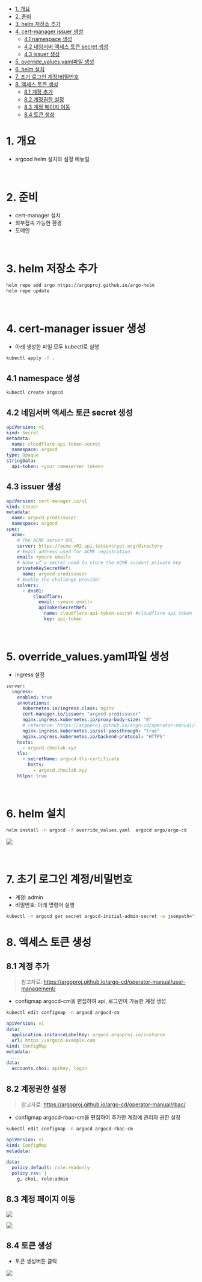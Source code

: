 - [1. 개요](#1-개요)
- [2. 준비](#2-준비)
- [3. helm 저장소 추가](#3-helm-저장소-추가)
- [4. cert-manager issuer 생성](#4-cert-manager-issuer-생성)
  - [4.1 namespace 생성](#41-namespace-생성)
  - [4.2 네임서버 액세스 토큰 secret 생성](#42-네임서버-액세스-토큰-secret-생성)
  - [4.3 issuer 생성](#43-issuer-생성)
- [5. override_values.yaml파일 생성](#5-override_valuesyaml파일-생성)
- [6. helm 설치](#6-helm-설치)
- [7. 초기 로그인 계정/비밀번호](#7-초기-로그인-계정비밀번호)
- [8. 액세스 토큰 생성](#8-액세스-토큰-생성)
  - [8.1 계정 추가](#81-계정-추가)
  - [8.2 계정권한 설정](#82-계정권한-설정)
  - [8.3 계정 페이지 이동](#83-계정-페이지-이동)
  - [8.4 토큰 생성](#84-토큰-생성)

# 1. 개요
* argcod helm 설치와 설정 메뉴얼

<br>

# 2. 준비
* cert-manager 설치
* 외부접속 가능한 환경
* 도메인

<br>

# 3. helm 저장소 추가
```sh
helm repo add argo https://argoproj.github.io/argo-helm
helm repo update
```

<br>

# 4. cert-manager issuer 생성
* 아래 생성한 파일 모두 kubectl로 실행
```sh
kubectl apply -f .
```  

## 4.1 namespace 생성
```sh
kubectl create argocd
```

## 4.2 네임서버 액세스 토큰 secret 생성
```yaml
apiVersion: v1
kind: Secret
metadata:
  name: cloudflare-api-token-secret
  namespace: argocd
type: Opaque
stringData:
  api-token: <your nameserver token>
```

## 4.3 issuer 생성
```yaml
apiVersion: cert-manager.io/v1
kind: Issuer
metadata:
  name: argocd-prodissuser
  namespace: argocd
spec:
  acme:
    # The ACME server URL
    server: https://acme-v02.api.letsencrypt.org/directory
    # Email address used for ACME registration
    email: <youre email>
    # Name of a secret used to store the ACME account private key
    privateKeySecretRef:
      name: argocd-prodissuser
    # Enable the challenge provider
    solvers:
      - dns01:
          cloudflare:
            email: <youre email>
            apiTokenSecretRef:
              name: cloudflare-api-token-secret #cloudflare api token
              key: api-token
```

<br>

# 5. override_values.yaml파일 생성
* ingress 설정
```yaml
server:
  ingress:
    enabled: true
    annotations:
      kubernetes.io/ingress.class: nginx
      cert-manager.io/issuer: "argocd-prodissuser"
      nginx.ingress.kubernetes.io/proxy-body-size: "0"
      # reference: https://argoproj.github.io/argo-cd/operator-manual/ingress/#ssl-passthrough-with-cert-manager-and-lets-encrypt
      nginx.ingress.kubernetes.io/ssl-passthrough: "true"
      nginx.ingress.kubernetes.io/backend-protocol: "HTTPS"
    hosts:
      - argocd.choilab.xyz
    tls:
      - secretName: argocd-tls-certificate
        hosts:
          - argocd.choilab.xyz
    https: true
```

<br>

# 6. helm 설치
```sh
helm install -n argocd -f override_values.yaml  argocd argo/argo-cd
```

![](imgs/open_webdashboard.png)

<br>

# 7. 초기 로그인 계정/비밀번호
* 계정: admin
* 비밀번호: 아래 명령어 실행
```sh
kubectl -n argocd get secret argocd-initial-admin-secret -o jsonpath="{.data.password}" | base64 -d; echo
```

# 8. 액세스 토큰 생성

## 8.1 계정 추가
> 참고자료: https://argoproj.github.io/argo-cd/operator-manual/user-management/
* configmap argocd-cm을 편집하여 api, 로그인이 가능한 계정 생성

```sh
kubectl edit configmap -n argocd argocd-cm
```

```yaml
apiVersion: v1
data:
  application.instanceLabelKey: argocd.argoproj.io/instance
  url: https://argocd.example.com
kind: ConfigMap
metadata:
  ...
data:
  accounts.choi: apiKey, login
```

## 8.2 계정권한 설정
> 참고자료: https://argoproj.github.io/argo-cd/operator-manual/rbac/
* configmap argocd-rbac-cm을 편집하여 추가한 계정에 관리자 권한 설정

```sh
kubectl edit configmap -n argocd argocd-rbac-cm
```

```yaml
apiVersion: v1
kind: ConfigMap
metadata:
  ...
data:
  policy.default: role:readonly
  policy.csv: |
    g, choi, role:admin
```

## 8.3 계정 페이지 이동

![](imgs/token5.png)

![](imgs/token6.png)

## 8.4 토큰 생성
* 토큰 생성버튼 클릭

![](imgs/token7.png)